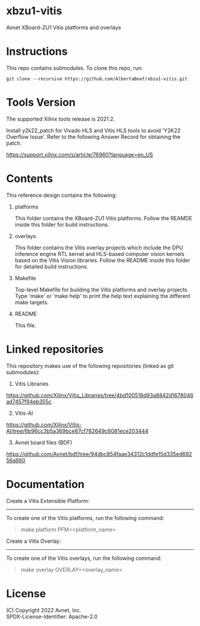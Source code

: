 # xbzu1-vitis
Avnet XBoard-ZU1 Vitis platforms and overlays 

# Instructions

This repo contains submodules. To clone this repo, run:
```
git clone --recursive https://github.com/AlbertaBeef/xbzu1-vitis.git
```

# Tools Version

The supported Xilinx tools release is 2021.2.

Install y2k22_patch for Vivado HLS and Vitis HLS tools to avoid 'Y2K22 Overflow Issue'.
Refer to the following Answer Record for obtaining the patch.

https://support.xilinx.com/s/article/76960?language=en_US

# Contents

This reference design contains the following:

1. platforms

   This folder contains the XBoard-ZU1 Vitis platforms. Follow the REAMDE inside this
   folder for build instructions.

2. overlays

   This folder contains the Vitis overlay projects which include the DPU
   inference engine RTL kernel and HLS-based computer vision kernels based on
   the Vitis Vision libraries. Follow the README inside this folder for detailed
   build instructions.

3. Makefile

   Top-level Makefile for building the Vitis platforms and overlay projects.
   Type 'make' or 'make help' to print the help text explaining the different
   make targets.

4. README

   This file.


# Linked repositories

This repository makes use of the following repositories (linked as git submodules):

1. Vitis Libraries

https://github.com/Xilinx/Vitis_Libraries/tree/4bd100518d93a8842d1678046ad7457f94eb355c

2. Vitis-AI

https://github.com/Xilinx/Vitis-AI/tree/6b96cc3b5a369bce67cf782649c6081ece203444

3. Avnet board files (BDF)

https://github.com/Avnet/bdf/tree/94dbc854faae34312c1ddfe15d335ed69256a660


# Documentation

Create a Vitis Extensible Platform:
***********************************
To create one of the Vitis platforms, run the following command:

> make platform PFM=<platform_name>

Create a Vitis Overlay:
***********************
To create one of the Vitis overlays, run the following command:

> make overlay OVERLAY=<overlay_name>



# License

(C) Copyright 2022 Avnet, Inc.\
SPDX-License-Identifier: Apache-2.0

